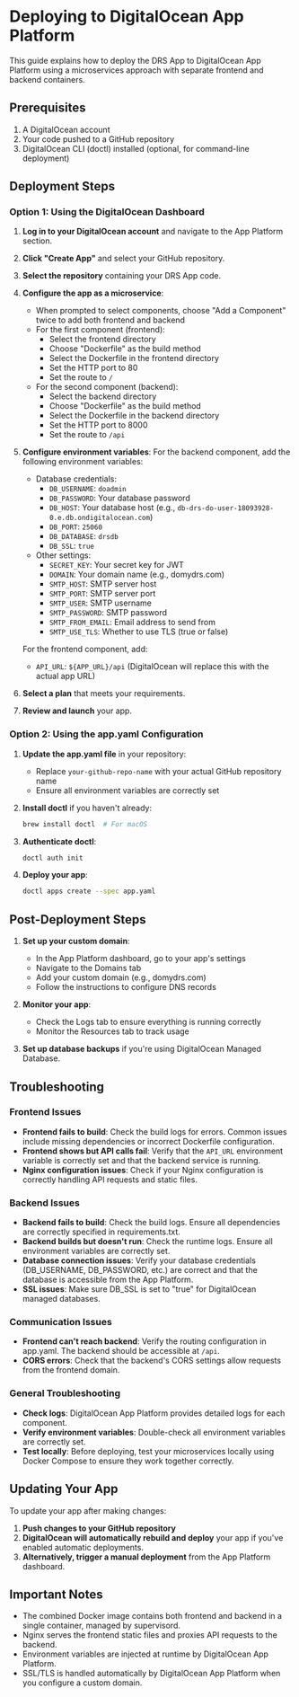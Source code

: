 # Deploying to DigitalOcean App Platform

This guide explains how to deploy the DRS App to DigitalOcean App Platform using a microservices approach with separate frontend and backend containers.

## Prerequisites

1. A DigitalOcean account
2. Your code pushed to a GitHub repository
3. DigitalOcean CLI (doctl) installed (optional, for command-line deployment)

## Deployment Steps

### Option 1: Using the DigitalOcean Dashboard

1. **Log in to your DigitalOcean account** and navigate to the App Platform section.

2. **Click "Create App"** and select your GitHub repository.

3. **Select the repository** containing your DRS App code.

4. **Configure the app as a microservice**:
   - When prompted to select components, choose "Add a Component" twice to add both frontend and backend
   - For the first component (frontend):
     - Select the frontend directory
     - Choose "Dockerfile" as the build method
     - Select the Dockerfile in the frontend directory
     - Set the HTTP port to 80
     - Set the route to `/`
   - For the second component (backend):
     - Select the backend directory
     - Choose "Dockerfile" as the build method
     - Select the Dockerfile in the backend directory
     - Set the HTTP port to 8000
     - Set the route to `/api`

5. **Configure environment variables**:
   For the backend component, add the following environment variables:
   - Database credentials:
     - `DB_USERNAME`: `doadmin`
     - `DB_PASSWORD`: Your database password
     - `DB_HOST`: Your database host (e.g., `db-drs-do-user-18093928-0.e.db.ondigitalocean.com`)
     - `DB_PORT`: `25060`
     - `DB_DATABASE`: `drsdb`
     - `DB_SSL`: `true`
   - Other settings:
     - `SECRET_KEY`: Your secret key for JWT
     - `DOMAIN`: Your domain name (e.g., domydrs.com)
     - `SMTP_HOST`: SMTP server host
     - `SMTP_PORT`: SMTP server port
     - `SMTP_USER`: SMTP username
     - `SMTP_PASSWORD`: SMTP password
     - `SMTP_FROM_EMAIL`: Email address to send from
     - `SMTP_USE_TLS`: Whether to use TLS (true or false)
   
   For the frontend component, add:
   - `API_URL`: `${APP_URL}/api` (DigitalOcean will replace this with the actual app URL)

6. **Select a plan** that meets your requirements.

7. **Review and launch** your app.

### Option 2: Using the app.yaml Configuration

1. **Update the app.yaml file** in your repository:
   - Replace `your-github-repo-name` with your actual GitHub repository name
   - Ensure all environment variables are correctly set

2. **Install doctl** if you haven't already:
   ```bash
   brew install doctl  # For macOS
   ```

3. **Authenticate doctl**:
   ```bash
   doctl auth init
   ```

4. **Deploy your app**:
   ```bash
   doctl apps create --spec app.yaml
   ```

## Post-Deployment Steps

1. **Set up your custom domain**:
   - In the App Platform dashboard, go to your app's settings
   - Navigate to the Domains tab
   - Add your custom domain (e.g., domydrs.com)
   - Follow the instructions to configure DNS records

2. **Monitor your app**:
   - Check the Logs tab to ensure everything is running correctly
   - Monitor the Resources tab to track usage

3. **Set up database backups** if you're using DigitalOcean Managed Database.

## Troubleshooting

### Frontend Issues
- **Frontend fails to build**: Check the build logs for errors. Common issues include missing dependencies or incorrect Dockerfile configuration.
- **Frontend shows but API calls fail**: Verify that the `API_URL` environment variable is correctly set and that the backend service is running.
- **Nginx configuration issues**: Check if your Nginx configuration is correctly handling API requests and static files.

### Backend Issues
- **Backend fails to build**: Check the build logs. Ensure all dependencies are correctly specified in requirements.txt.
- **Backend builds but doesn't run**: Check the runtime logs. Ensure all environment variables are correctly set.
- **Database connection issues**: Verify your database credentials (DB_USERNAME, DB_PASSWORD, etc.) are correct and that the database is accessible from the App Platform.
- **SSL issues**: Make sure DB_SSL is set to "true" for DigitalOcean managed databases.

### Communication Issues
- **Frontend can't reach backend**: Verify the routing configuration in app.yaml. The backend should be accessible at `/api`.
- **CORS errors**: Check that the backend's CORS settings allow requests from the frontend domain.

### General Troubleshooting
- **Check logs**: DigitalOcean App Platform provides detailed logs for each component.
- **Verify environment variables**: Double-check all environment variables are correctly set.
- **Test locally**: Before deploying, test your microservices locally using Docker Compose to ensure they work together correctly.

## Updating Your App

To update your app after making changes:

1. **Push changes to your GitHub repository**
2. **DigitalOcean will automatically rebuild and deploy** your app if you've enabled automatic deployments.
3. **Alternatively, trigger a manual deployment** from the App Platform dashboard.

## Important Notes

- The combined Docker image contains both frontend and backend in a single container, managed by supervisord.
- Nginx serves the frontend static files and proxies API requests to the backend.
- Environment variables are injected at runtime by DigitalOcean App Platform.
- SSL/TLS is handled automatically by DigitalOcean App Platform when you configure a custom domain.
